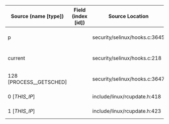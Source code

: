 | Source (name [type])    | Field (index [id]) | Source Location               | Label at Source             |
|-------------------------|--------------------|-------------------------------|-----------------------------|
| p                       |                    | security/selinux/hooks.c:3645 | object, dynamic, input      |
| current                 |                    | security/selinux/hooks.c:218  | subject, dynamic, external  |
| 128 [PROCESS__GETSCHED] |                    | security/selinux/hooks.c:3647 | operation, static, mediator |
| 0 [_THIS_IP_]           |                    | include/linux/rcupdate.h:418  | all, static, external       |
| 1 [_THIS_IP_]           |                    | include/linux/rcupdate.h:423  | all, static, external       |